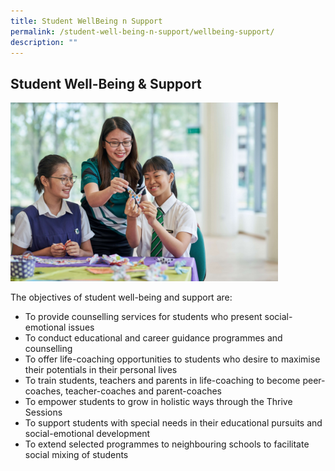 ```yaml
---
title: Student WellBeing n Support
permalink: /student-well-being-n-support/wellbeing-support/
description: ""
---
```

## Student Well-Being & Support

<img src="/images/wellbeing.jpg" style="width:85%">

The objectives of student well-being and support are:

*   To provide counselling services for students who present social-emotional issues
*   To conduct educational and career guidance programmes and counselling
*   To offer life-coaching opportunities to students who desire to maximise their potentials in their personal lives
*   To train students, teachers and parents in life-coaching to become peer-coaches, teacher-coaches and parent-coaches
*   To empower students to grow in holistic ways through the Thrive Sessions
*   To support students with special needs in their educational pursuits and social-emotional development
*   To extend selected programmes to neighbouring schools to facilitate social mixing of students